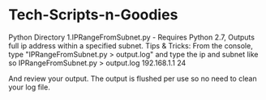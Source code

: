 # Tech-Scripts-n-Goodies

Python Directory
1.IPRangeFromSubnet.py - Requires Python 2.7, Outputs full ip address within a specified subnet.
Tips & Tricks: From the console, type "IPRangeFromSubnet.py > output.log" and type the ip and subnet like so
IPRangeFromSubnet.py > output.log
192.168.1.1
24

And review your output. The output is flushed per use so no need to clean your log file.

